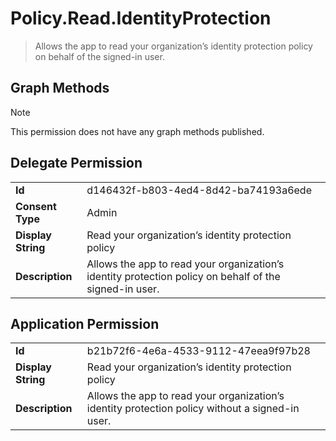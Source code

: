 # Policy.Read.IdentityProtection

> Allows the app to read your organization’s identity protection policy on behalf of the signed-in user. 
## Graph Methods

> [!NOTE]
> This permission does not have any graph methods published.

## Delegate Permission
|||
|-|-|
|**Id**|d146432f-b803-4ed4-8d42-ba74193a6ede|
|**Consent Type**|Admin|
|**Display String**|Read your organization’s identity protection policy|
|**Description**|Allows the app to read your organization’s identity protection policy on behalf of the signed-in user. |
## Application Permission
|||
|-|-|
|**Id**|b21b72f6-4e6a-4533-9112-47eea9f97b28|
|**Display String**|Read your organization’s identity protection policy|
|**Description**|Allows the app to read your organization’s identity protection policy without a signed-in user. |
